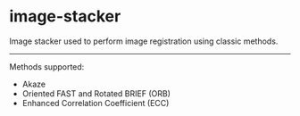 # image-stacker

Image stacker used to perform image registration using classic methods.

---

Methods supported:
 - Akaze
 - Oriented FAST and Rotated BRIEF (ORB)
 - Enhanced Correlation Coefficient (ECC) 
